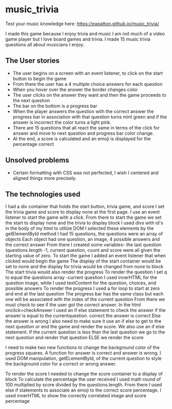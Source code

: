 # music_trivia

Test your music knowledge here: 
https://eapatton.github.io/music_trivia/ 

I made this game because I enjoy trivia and music 
I am not much of a video game player but I love board games and trivia.
I made 15 music trivia questions all about musicians I enjoy.

## The User stories
- The user begins on a screen with an event listener, to click on the start button to begin the game
- From there the user has a 4 multiple choice answers for each question
- When you hover over the answer the border changes color
- The user clicks on the answer they want and then the game proceeds to the next question
- The bar on the bottom is a progress bar
- When the player answers the question with the correct answer the progress bar in association with that question turns mint green and if the answer is incorrect the color turns a light pink. 
- There are 15 questions that all react the same in terms of the click for answer and move to next question and progress bar color change.
- At the end, a score is calculated and an emoji is displayed for the percentage correct

## Unsolved problems
- Certain formatting with CSS was not perfected, I wish I centered and aligned things more precisely.

## The technologies used
I had a div container that holds the start button, trivia game, and score
I set the trivia game and score to display none at the first page.
I use an event listener to start the game with a click.
From there to start the game we set the start to display none and the trivia to display block
I used divs with id's in the body of my html to utilize DOM
I selected these elements by the getElementById method
I had 15 questions, the questions were an array of objects
Each object had one question, an image, 4 possible answers and the correct answer
From there I created some variables- the last question (questions.length -1, current question, count and score were all given the starting value of zero.
To start the game I added an event listener that when clicked would begin the game
The display of the start container would be set to none and the display for trivia would be changed from none to block
The start trivia would also render the progress
To render the question I set q to equal the questions array -current question
I used innerHTML for the question image, while I used textContent for the question, choices, and possible answers
To render the progress I used a for loop to start at zero and end at the last question
The progress bar has the same class but each one will be associated with the index of the current question
From there we must check to see if the user got the correct answer.
In the html onclick=checkAnswer
I used an if else statement to check the answer
if the answer is equal to the currentquestion. correct the answer is correct
Else the answer is wrong
I also need to make sure it use an if else to get to the next question or end the game and render the score. We also use an if else statement. If the current question is less than the last question we go to the next question and render that question ELSE we render the score

I need to make two new functions to change the background color of the progress squares.
A function for answer is correct and answer is wrong. I used DOM manipulation, getELementById, of the current question to style the background color for a correct or wrong answer.


To render the score I needed to change the score container to a display of block
To calculate the percentage the user received I used math round of 100 multiplied by score divided by the questions.length.
From there I used else if statements to associate an emoji to the correct score percentage.
I used innerHTML to show the correctly correlated image and score percentage 

